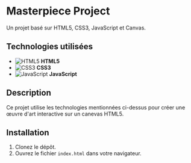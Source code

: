 # Masterpiece Project

Un projet basé sur HTML5, CSS3, JavaScript et Canvas.

## Technologies utilisées

- ![HTML5](https://img.icons8.com/color/48/000000/html-5.png) **HTML5**
- ![CSS3](https://img.icons8.com/color/48/000000/css3.png) **CSS3**
- ![JavaScript](https://img.icons8.com/color/48/000000/javascript.png) **JavaScript**

## Description

Ce projet utilise les technologies mentionnées ci-dessus pour créer une œuvre d'art interactive sur un canevas HTML5.

## Installation

1. Clonez le dépôt.
2. Ouvrez le fichier `index.html` dans votre navigateur.

